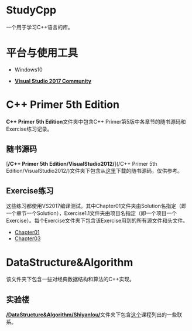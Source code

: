 # StudyCpp

一个用于学习C++语言的库。

# 平台与使用工具

- Windows10

- [**Visual Studio 2017 Community**](https://www.visualstudio.com)

# C++ Primer 5th Edition

**C++ Primer 5th Edition**文件夹中包含C++ Primer第5版中各章节的随书源码和Exercise练习记录。

## 随书源码

[**/C++ Primer 5th Edition/VisualStudio2012/**](/C++ Primer 5th Edition/VisualStudio2012/)文件夹下包含从[这里](http://www.informit.com/store/c-plus-plus-primer-9780321714114)下载的随书源码，仅供参考。

## Exercise练习

这些练习都使用VS2017编译测试。其中Chapter01文件夹由Solution名指定（即一个章节一个Solution），Exercise1.1文件夹由项目名指定（即一个项目一个Exercise）。每个Exercise文件夹下包含该Exercise用到的所有源文件和头文件。

- [Chapter01](/C++_Primer_5th_Edition/Chapter01/)
- [Chapter03](/C++_Primer_5th_Edition/Chapter03/)

# DataStructure&Algorithm

该文件夹下包含一些对经典数据结构和算法的C++实现。

## 实验楼

[**/DataStructure&Algorithm/Shiyanlou/**](/DataStructure&Algorithm/Shiyanlou/)文件夹下包含[这个](https://www.shiyanlou.com/courses/20)课程列出的一些联系。